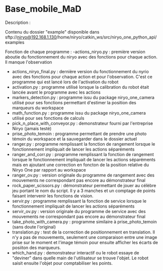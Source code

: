# Base_mobile_MaD

Description :

Contenu du dossier "example" disponible dans sftp://niryo@192.168.1.130/home/niryo/catkin_ws/src/niryo_one_python_api/examples

Fonction de chaque programme :
-actions_niryo.py : première version aboutie du fonctionnement du niryo avec des fonctions pour chaque action. Il manque l'observation
- actions_niryo_final.py : dernière version du fonctionnement du nyrio avec des fonctions pour chaque action et pour l'observation. C'est ce programme qui est lancé lors de l'activation du robot
- activation.py : programme utilisé lorsque la calibration du robot était lancée avant le programme avec les actions
- markers_detection.py : programme issu du package niryo_one_camera utilisé pour ses fonctions permettant d'estimer la position des marqueurs du workspace
- math_function.py : programme issu du package niryo_one_camera utilisé pour ses fonctions de calculs
- pick_n_place_with_conveyor.py : demonstrateur fourni par l'entreprise Niryo (jamais testé)
- prise_photo_temoin : programme permettant de prendre une photo témoin du workspace et la sauvegarder dans le dossier actuel
- ranger.py : programme remplissant la fonction de rangement lorsque le fonctionnement impliquait de lancer les actions séparéments 
- ranger_and_corr.py : programme remplissant la fonction de rangement lorsque le fonctionnement impliquait de lancer les actions séparéments mais en ajoutant une correction en foncton de la position relative du Niryo One par rapport au workspace
- ranger_ov.py : version originale du programme de rangement avec des mouvements ne correspondant pas encore au démonstrateur final
- rock_paper_scissors.py : démonstrateur permettant de jouer au célèbre jeu portant le nom du script. Il y a 3 manches et un comptage de points faisant intervenir les fonctions de vision.
- servir.py : programme remplissant la fonction de service lorsque le fonctionnement impliquait de lancer les actions séparéments
- servir_ov.py : version originale du programme de service avec des mouvements ne correspondant pas encore au démonstrateur final
- take_photo_with_camera.py : programme similaire à prise_photo_temoin (sans doute l'original)
- translation.py : test de la correction de positionnement en translation. Il n'y a pas de mouvements, seulement une comparaison entre une image prise sur le moment et l'image témoin pour ensuite afficher les écarts de posiiton des marqueurs.
- which_hand.py : demonstrateur interactif ou le robot essaye de "deviner" dans quelle main de l'utilisateur se trouve l'objet. Le robot saisit ensuite l'objet pour comptabiliser les points.
